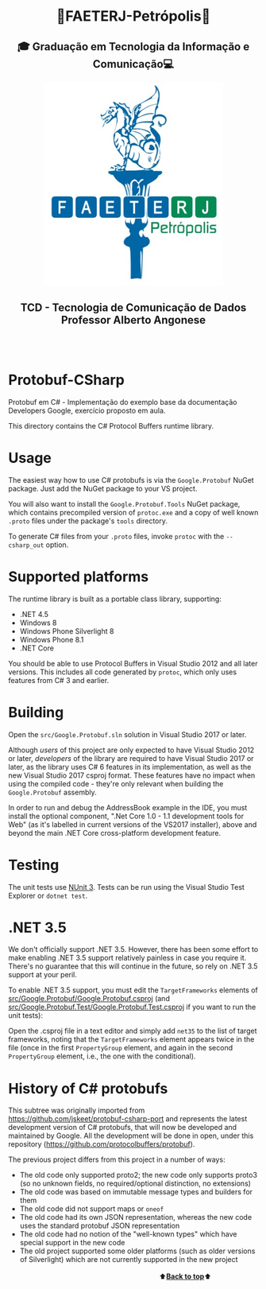 <h1 align="center"><a name="back-to-top"></a> 🐲FAETERJ-Petrópolis🐲</h1> 

<h2   align="center">🎓
    Graduação em Tecnologia da Informação e Comunicação💻
</h2>
 <p align="center">
    <img src="https://github.com/marcosbarker/exerc.poo.func.03/blob/main/img/faeterj-logo.jpg" alt="faeterj-logo">
</p>
<h2   align="center">
    TCD - Tecnologia de Comunicação de Dados <br> Professor Alberto Angonese
</h2>
<br>
<br>

# Protobuf-CSharp
Protobuf em C# - Implementação do exemplo base da documentação Developers Google, exercício proposto em aula.

This directory contains the C# Protocol Buffers runtime library.

Usage
=====

The easiest way how to use C# protobufs is via the `Google.Protobuf`
NuGet package. Just add the NuGet package to your VS project.

You will also want to install the `Google.Protobuf.Tools` NuGet package, which
contains precompiled version of `protoc.exe` and a copy of well known `.proto`
files under the package's `tools` directory.

To generate C# files from your `.proto` files, invoke `protoc` with the
`--csharp_out` option.

Supported platforms
===================

The runtime library is built as a portable class library, supporting:

- .NET 4.5
- Windows 8
- Windows Phone Silverlight 8
- Windows Phone 8.1
- .NET Core

You should be able to use Protocol Buffers in Visual Studio 2012 and
all later versions. This includes all code generated by `protoc`,
which only uses features from C# 3 and earlier.

Building
========

Open the `src/Google.Protobuf.sln` solution in Visual Studio 2017 or
later.

Although *users* of this project are only expected to have Visual
Studio 2012 or later, *developers* of the library are required to
have Visual Studio 2017 or later, as the library uses C# 6 features
in its implementation, as well as the new Visual Studio 2017 csproj
format. These features have no impact when using the compiled code -
they're only relevant when building the `Google.Protobuf` assembly.

In order to run and debug the AddressBook example in the IDE, you must
install the optional component, ".Net Core 1.0 - 1.1 development tools
for Web" (as it's labelled in current versions of the VS2017
installer), above and beyond the main .NET Core cross-platform
development feature.

Testing
=======

The unit tests use [NUnit 3](https://github.com/nunit/nunit). Tests can be
run using the Visual Studio Test Explorer or `dotnet test`.

.NET 3.5
========

We don't officially support .NET 3.5. However, there has been some effort
to make enabling .NET 3.5 support relatively painless in case you require it.
There's no guarantee that this will continue in the future, so rely on .NET
3.5 support at your peril.

To enable .NET 3.5 support, you must edit the `TargetFrameworks` elements of
[src/Google.Protobuf/Google.Protobuf.csproj](src/Google.Protobuf/Google.Protobuf.csproj)
(and [src/Google.Protobuf.Test/Google.Protobuf.Test.csproj](src/Google.Protobuf.Test/Google.Protobuf.Test.csproj)
if you want to run the unit tests):

Open the .csproj file in a text editor and simply add `net35` to the list of
target frameworks, noting that the `TargetFrameworks` element appears twice in
the file (once in the first `PropertyGroup` element, and again in the second
`PropertyGroup` element, i.e., the one with the conditional).

History of C# protobufs
=======================

This subtree was originally imported from https://github.com/jskeet/protobuf-csharp-port
and represents the latest development version of C# protobufs, that will now be developed
and maintained by Google. All the development will be done in open, under this repository
(https://github.com/protocolbuffers/protobuf).

The previous project differs from this project in a number of ways:

- The old code only supported proto2; the new code only supports
proto3 (so no unknown fields, no required/optional distinction, no
extensions)
- The old code was based on immutable message types and builders for
them
- The old code did not support maps or `oneof`
- The old code had its own JSON representation, whereas the new code
uses the standard protobuf JSON representation
- The old code had no notion of the "well-known types" which have
special support in the new code
- The old project supported some older platforms (such as older
versions of Silverlight) which are not currently supported in the
new project
<br><br>
&emsp;&emsp;&emsp;&emsp;&emsp;&emsp;&emsp;&emsp;&emsp;&emsp;&emsp;&emsp;&emsp;&emsp;&emsp;&emsp;&emsp;&emsp;&emsp;&emsp;⬆️[**Back to top**](#back-to-top)⬆️
